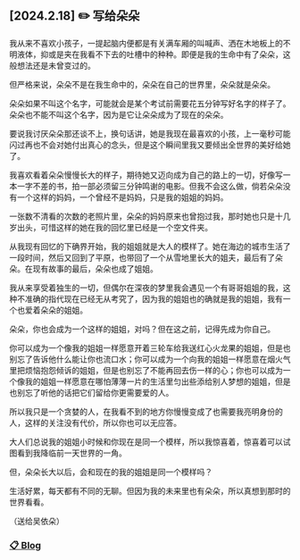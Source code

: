 ## [2024.2.18] ✏️ 写给朵朵

我从来不喜欢小孩子，一提起脑内便都是有关满车厢的叫喊声、洒在木地板上的不明液体，抑或是夹在我看不下去的吐槽中的种种。即便是我的生命中有了朵朵，这般想法还是未曾变过的。

但严格来说，朵朵不是在我生命中的，朵朵在自己的世界里，朵朵就是朵朵。

朵朵如果不叫这个名字，可能就会是某个考试前需要花五分钟写好名字的样子了。朵朵也不能不叫这个名字，因为是它让朵朵成为了现在的朵朵。

要说我讨厌朵朵那还谈不上，换句话讲，她是我现在最喜欢的小孩，上一毫秒可能闪过再也不会对她付出真心的念头，但是这个瞬间里我又要倾出全世界的美好给她了。

我喜欢看着朵朵慢慢长大的样子，期待她又迈向成为自己的路上的一切，好像写一本一字不差的书，拍一部必须留三分钟鸣谢的电影。但我不会这么做，倘若朵朵没有一个这样的妈妈，一个曾经不是妈妈，只是我的姐姐的妈妈。

一张数不清看的次数的老照片里，朵朵的妈妈原来也曾抱过我，那时她也只是十几岁出头，可惜这样的她在我的回忆里已经是一个空文件夹。

从我现有回忆的下确界开始，我的姐姐就是大人的模样了。她在海边的城市生活了一段时间，然后又回到了平原，也带回了一个从雪地里长大的姐夫，最后有了朵朵。在现有故事的最后，朵朵也成了姐姐。

我从来享受着独生的一切，但偶尔在深夜的梦里我会遇见一个有哥哥姐姐的我，这种不准确的指代现在已经无从考究了，因为我的姐姐也的确就是我的姐姐，我有一个也爱着朵朵的姐姐。

朵朵，你也会成为一个这样的姐姐，对吗？但在这之前，记得先成为你自己。

你可以成为一个像我的姐姐一样愿意开着三轮车给我送红心火龙果的姐姐，但是也别忘了告诉他什么能让你也流口水；你可以成为一个向我的姐姐一样愿意在烟火气里把烦恼抱怨倾诉的姐姐，但是也别忘了不能再回去伤一样的心；你也可以成为一个像我的姐姐一样愿意在哪怕薄薄一片的生活里匀出些添给别人梦想的姐姐，但是也别忘了听他的话把它们留给你更需要爱的人。

所以我只是一个贪婪的人，在我看不到的地方你慢慢变成了也需要我亮明身份的人，这样的关注没有代价，所以你也可以无应答。

大人们总说我的姐姐小时候和你现在是同一个模样，所以我惊喜着，惊喜着可以试图看到我降临前一天世界的一角。

但，朵朵长大以后，会和现在的我的姐姐是同一个模样吗？

生活好累，每天都有不同的无聊。但因为我的未来里也有朵朵，所以真想到那时的世界看看。

（送给吴依朵）


### [📋 Blog](./blogs.md)